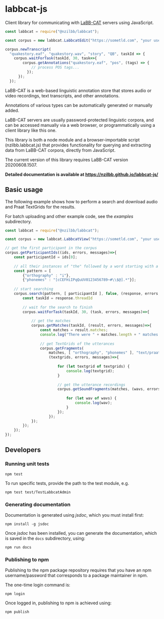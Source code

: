 # labbcat-js

Client library for communicating with [LaBB-CAT](https://labbcat.canterbury.ac.nz/)
servers using JavaScript.

```javascript
const labbcat = require("@nzilbb/labbcat");

const corpus = new labbcat.LabbcatEdit("https://sometld.com", "your username", "your password");

corpus.newTranscript(
  "quakestory.eaf", "quakestory.wav", "story", "QB", taskId => {
    corpus.waitForTask(taskId, 30, task=>{
        corpus.getAnnotations("quakestory.eaf", "pos", (tags) => {
            // process POS tags...
          });
      });
  });
```

LaBB-CAT is a web-based linguistic annotation store that stores audio or video
recordings, text transcripts, and other annotations.

Annotations of various types can be automatically generated or manually added.

LaBB-CAT servers are usually password-protected linguistic corpora, and can be
accessed manually via a web browser, or programmatically using a client library like
this one.

This library is both a node module and a browser-importable script (nzilbb.labbcat.js) that
provides functionality for querying and extracting data from LaBB-CAT corpora, directly
from JavaScript.

The current version of this library requires LaBB-CAT version 20200608.1507.

**Detailed documentation is available at https://nzilbb.github.io/labbcat-js/**

## Basic usage

The following example shows how to perform a search and download audio and Praat TextGrids
for the results.

For batch uploading and other example code, see the *examples* subdirectory.

```javascript
const labbcat = require("@nzilbb/labbcat");

const corpus = new labbcat.LabbcatView("https://sometld.com", "your username", "your password");

// get the first participant in the corpus
corpus.getParticipantIds((ids, errors, messages)=>{
    const participantId = ids[0];
    
    // all their instances of "the" followed by a word starting with a vowel
    const pattern = [
        {"orthography" : "i"},
        {"phonemes" : "[cCEFHiIPqQuUV0123456789~#\\$@].*"}];
    
    // start searching
    corpus.search(pattern, [ participantId ], false, (response, errors, messages)=>{
        const taskId = response.threadId
                
        // wait for the search to finish
        corpus.waitForTask(taskId, 30, (task, errors, messages)=>{
            
            // get the matches
            corpus.getMatches(taskId, (result, errors, messages)=>{
                const matches = result.matches;
                console.log("There were " + matches.length + " matches for " + participantId);
                
                // get TextGrids of the utterances
                corpus.getFragments(
                    matches, [ "orthography", "phonemes" ], "text/praat-textgrid",
                    (textgrids, errors, messages)=>{
                        
                        for (let textgrid of textgrids) {
                            console.log(textgrid);
                        }
                        
                        // get the utterance recordings
                        corpus.getSoundFragments(matches, (wavs, errors, messages)=>{
                            
                            for (let wav of wavs) {
                                console.log(wav);
                            }
                        });
                    });
            });
        });
    });
});
```

## Developers

### Running unit tests

```
npm test
```

To run specific tests, provide the path to the test module, e.g.

```
npm test test/TestLabbcatAdmin
```

### Generating documentation

Documentation is generated using *jsdoc*, which you must install first:

```
npm install -g jsdoc
```

Once *jsdoc* has been installed, you can generate the documentation, which is saved in the
`docs` subdirectory, using:

```
npm run docs
```

### Publishing to npm

Publishing to the npm package repository requires that you have an npm username/password
that corresponds to a package maintainer in npm.

The one-time login command is:

```
npm login
```

Once logged in, publishing to npm is achieved using:

```
npm publish
```

